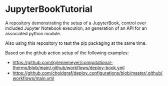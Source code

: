 # JupyterBookTutorial

A repository demonstrating the setup of a JupyterBook, control over included Jupyter Notebook execution, an generation of an API for an associated python module. 

Also using this repository to test the pip packaging at the same time. 




Based on the github action setup of the following examples: 
- https://github.com/kyleniemeyer/computational-thermo/blob/main/.github/workflows/deploy-book.yml
- https://github.com/choldgraf/deploy_configurations/blob/master/.github/workflows/main.yml